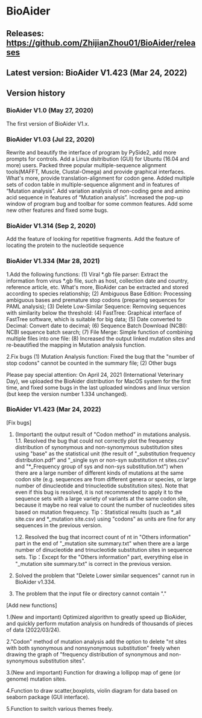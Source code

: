 # BioAider

## Releases: https://github.com/ZhijianZhou01/BioAider/releases

## Latest version: BioAider V1.423 (Mar 24, 2022)

## Version history
### BioAider V1.0 (May 27, 2020)
The first version of BioAider V1.x.

### BioAider V1.03 (Jul 22, 2020)
Rewrite and beautify the interface of program by PySide2, add more prompts for controls.
Add a Linux dsitribution (GUI) for Ubuntu (16.04 and more) users.
Packed three popular multiple-sequence alignment tools(MAFFT, Muscle, Clustal-Omega) and provide graphical interfaces. What's more, provide translation-alignment for codon gene.
Added multiple sets of codon table in multiple-sequence alignment and in features of “Mutation analysis”.
Add variation analysis of non-coding gene and amino acid sequence in features of “Mutation analysis”.
Increased the pop-up window of program bug and toolbar for some common features.
Add some new other features and fixed some bugs.


### BioAider V1.314 (Sep 2, 2020)
Add the feature of looking for repetitive fragments.
Add the feature of locating the protein to the nucleotide sequence

### BioAider V1.334 (Mar 28, 2021)
1.Add the following functions:
    (1) Viral *.gb file parser: Extract the information from virus *.gb file, such as host, collection date and country, reference article, etc. What's more, BioAider can be extracted and stored according to species relationship;
    (2) Ambiguous Base Edition: Processing ambiguous bases and premature stop codons (preparing sequences for PAML analysis);
    (3) Delete Low-Similar Sequence: Removing sequences with similarity below the threshold:
    (4) FastTree: Graphical interface of FastTree software, which is suitable for big data;
    (5) Date converted to Decimal: Convert date to decimal;
    (6) Sequence Batch Download (NCBI): NCBI sequence batch search;
    (7) File Merge: Simple function of combining multiple files into one file:
    (8) Increased the output linked mutation sites and re-beautified the mapping in Mutation analysis function.

2.Fix bugs
    (1) Mutation Analysis function: Fixed the bug that the "number of stop codons" cannot be counted in the summary file;
    (2) Other bugs

Please pay special attention:
On April 24, 2021 (International Veterinary Day), we uploaded the BioAider distribution for MacOS system for the first time, and fixed some bugs in the last uploaded windows and linux version (but keep the version number 1.334 unchanged).

### BioAider V1.423 (Mar 24, 2022)

[Fix bugs]
1. (Important) the output result of "Codon method" in mutations analysis.
    1.1. Resolved the bug that could not correctly plot the frequency distribution of synonymous and non-synonymous substitution sites using "base" as the statistical unit (the result of "_substitution frequency distribution.pdf" and "_single syn or non-syn substitution nt sites.csv" and "*_Frequency group of sys and non-sys substitution.txt") when there are a large number of different kinds of mutations at the same codon site (e.g. sequences are from different genera or species, or large number of dinucleotide and trinucleotide substitution sites). Note that even if this bug is resolved, it is not recommended to apply it to the sequence sets with a large variety of variants at the same codon site, because it maybe no real value to count the number of nucleotides sites based on mutation frequency.
    Tip：Statistical results (such as *_all site.csv and *_mutation site.csv) using "codons" as units are fine for any sequences in the previous version.

    1.2. Resolved the bug that incorrect count of nt in "Others information" part in the end of "_mutation site summary.txt" when there are a large number of dinucleotide and trinucleotide substitution sites in sequence sets.
    Tip：Except for the "Others information" part, everything else in "_mutation site summary.txt" is correct in the previous version.

2. Solved the problem that "Delete Lower similar sequences" cannot run in BioAider v1.334.

3. The problem that the input file or directory cannot contain "."

[Add new functions]

1.(New and important) Optimized algorithm to greatly speed up BioAider, and quickly perform mutation analysis on hundreds of thousands of pieces of data (2022/03/24).

2."Codon" method of mutation analysis add the option to delete "nt sites with both synonymous and nonsynonymous substitution" freely when drawing the graph of "frequency distribution of synonymous and non-synonymous substitution sites".

3.(New and important) Function for drawing a lollipop map of gene (or genome) mutation sites.

4.Function to draw scatter,boxplots, violin diagram for data based on seaborn package (GUI interface).

5.Function to switch various themes freely.


